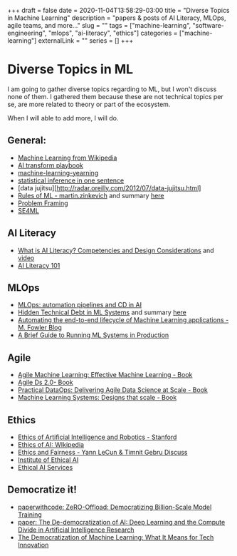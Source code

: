 +++ 
draft = false
date = 2020-11-04T13:58:29-03:00
title = "Diverse Topics in Machine Learning"
description = "papers & posts of AI Literacy, MLOps, agile teams, and more..."
slug = "" 
tags = ["machine-learning", "software-engineering", "mlops", "ai-literacy", "ethics"]
categories = ["machine-learning"]
externalLink = ""
series = []
+++

# Diverse Topics in ML

I am going to gather diverse topics regarding to ML, but I won't discuss none of them. 
I gathered them because these are not technical topics per se, are more related to theory or part of the ecosystem.

When I will able to add more, I will do.

## General:
- [Machine Learning from Wikipedia](https://en.wikipedia.org/wiki/Category:Machine_learning)
- [AI transform playbook](https://landing.ai/ai-transformation-playbook/)
- [machine-learning-yearning](https://www.deeplearning.ai/machine-learning-yearning/)
- [statistical inference in one sentence](https://medium.com/hackernoon/statistical-inference-in-one-sentence-33a4683a6424)
- [data jujitsu][http://radar.oreilly.com/2012/07/data-jujitsu.html]
- [Rules of ML - martin.zinkevich](http://martin.zinkevich.org/rules_of_ml/rules_of_ml.pdf) and summary [here](https://developers.google.com/machine-learning/guides/rules-of-ml)
- [Problem Framing](https://developers.google.com/machine-learning/problem-framing)
- [SE4ML](https://se4ml.org/)

## AI Literacy
- [What is AI Literacy? Competencies and Design Considerations](https://static1.squarespace.com/static/53c69580e4b08011fc2337bf/t/5e2893e4a9d342214836e832/1579717605435/CHI+2020+AI+Literacy+Paper-Camera+Ready.pdf) and [video](https://www.youtube.com/watch?v=DIgBJ8Af7e0)
- [AI Literacy 101](https://towardsdatascience.com/ai-literacy-101-what-is-it-and-why-do-you-need-it-73238ec7c2db)


## MLOps
- [MLOps: automation pipelines and CD in AI](https://cloud.google.com/solutions/machine-learning/mlops-continuous-delivery-and-automation-pipelines-in-machine-learning?hl=es-419)
- [Hidden Technical Debt in ML Systems](https://papers.nips.cc/paper/5656-hidden-technical-debt-in-machine-learning-systems.pdf) and summary [here](https://research.google/pubs/pub43146/)
- [Automating the end-to-end lifecycle of Machine Learning applications - M. Fowler Blog](https://martinfowler.com/articles/cd4ml.html)
- [A Brief Guide to Running ML Systems in Production](https://research.google/pubs/pub49282/)

## Agile
- [Agile Machine Learning: Effective Machine Learning - Book](https://www.amazon.com/-/es/Eric-Carter/dp/1484251067)
- [Agile Ds 2.0- Book](https://www.amazon.com/-/es/Russell-Jurney/dp/1491960116/ref=pd_lpo_14_t_0/147-2578362-9583245?_encoding=UTF8&pd_rd_i=1491960116&pd_rd_r=7dc95783-2c41-4d28-a726-74195d976d21&pd_rd_w=E7avD&pd_rd_wg=sriyD&pf_rd_p=7b36d496-f366-4631-94d3-61b87b52511b&pf_rd_r=RVF5BK0TH22FZG5DCM6B&psc=1&refRID=RVF5BK0TH22FZG5DCM6B)
- [Practical DataOps: Delivering Agile Data Science at Scale - Book](https://www.amazon.com/-/es/Harvinder-Atwal/dp/1484251032/ref=pd_lpo_14_t_2/147-2578362-9583245?_encoding=UTF8&pd_rd_i=1484251032&pd_rd_r=7dc95783-2c41-4d28-a726-74195d976d21&pd_rd_w=E7avD&pd_rd_wg=sriyD&pf_rd_p=7b36d496-f366-4631-94d3-61b87b52511b&pf_rd_r=RVF5BK0TH22FZG5DCM6B&psc=1&refRID=RVF5BK0TH22FZG5DCM6B)
- [Machine Learning Systems: Designs that scale - Book](https://www.amazon.com/-/es/Jeff-Smith/dp/1617293334/ref=pd_lpo_14_t_1/147-2578362-9583245?_encoding=UTF8&pd_rd_i=1617293334&pd_rd_r=7dc95783-2c41-4d28-a726-74195d976d21&pd_rd_w=E7avD&pd_rd_wg=sriyD&pf_rd_p=7b36d496-f366-4631-94d3-61b87b52511b&pf_rd_r=RVF5BK0TH22FZG5DCM6B&psc=1&refRID=RVF5BK0TH22FZG5DCM6B)

## Ethics
- [Ethics of Artificial Intelligence and Robotics - Stanford](https://plato.stanford.edu/entries/ethics-ai/)
- [Ethics of AI: WIkipedia](https://en.wikipedia.org/wiki/Ethics_of_artificial_intelligence)
- [Ethics and Fairness - Yann LeCun &  Timnit Gebru Discuss](https://twitter.com/ylecun/status/1276318825445765120)
- [Institute of Ethical AI](https://ethical.institute/)
- [Ethical AI Services](https://ethicalai.ai/)

## Democratize it!

- [paperwithcode: ZeRO-Offload: Democratizing Billion-Scale Model Training](https://paperswithcode.com/paper/zero-offload-democratizing-billion-scale)
- [paper: The De-democratization of AI: Deep Learning and the Compute Divide in Artificial Intelligence Research](https://arxiv.org/abs/2010.15581)
- [The Democratization of Machine Learning: What It Means for Tech Innovation](https://knowledge.wharton.upenn.edu/article/democratization-ai-means-tech-innovation/)